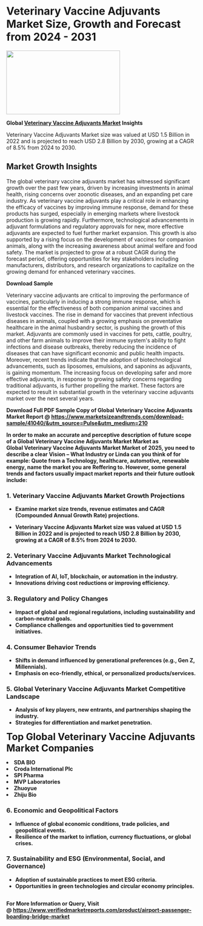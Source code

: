 <H1>Veterinary Vaccine Adjuvants Market Size, Growth and Forecast from 2024 - 2031</H1><img class="aligncenter size-medium wp-image-584254" src="https://thirdeyenews.in/wp-content/uploads/2024/09/Global-Market-Research-300x168.jpeg" alt="" width="300" height="168" /><p><strong>Global&nbsp;<a href="https://www.marketsizeandtrends.com/download-sample/41040/&amp;utm_source=Pulse&amp;utm_medium=210">Veterinary Vaccine Adjuvants Market</a> Insights</strong></p><p>Veterinary Vaccine Adjuvants Market size was valued at USD 1.5 Billion in 2022 and is projected to reach USD 2.8 Billion by 2030, growing at a CAGR of 8.5% from 2024 to 2030.</p><p><h2>Market Growth Insights</h2> <p>The global veterinary vaccine adjuvants market has witnessed significant growth over the past few years, driven by increasing investments in animal health, rising concerns over zoonotic diseases, and an expanding pet care industry. As veterinary vaccine adjuvants play a critical role in enhancing the efficacy of vaccines by improving immune response, demand for these products has surged, especially in emerging markets where livestock production is growing rapidly. Furthermore, technological advancements in adjuvant formulations and regulatory approvals for new, more effective adjuvants are expected to fuel further market expansion. This growth is also supported by a rising focus on the development of vaccines for companion animals, along with the increasing awareness about animal welfare and food safety. The market is projected to grow at a robust CAGR during the forecast period, offering opportunities for key stakeholders including manufacturers, distributors, and research organizations to capitalize on the growing demand for enhanced veterinary vaccines.</p> <p><strong>Download Sample</strong></p> <p>Veterinary vaccine adjuvants are critical to improving the performance of vaccines, particularly in inducing a strong immune response, which is essential for the effectiveness of both companion animal vaccines and livestock vaccines. The rise in demand for vaccines that prevent infectious diseases in animals, coupled with a growing emphasis on preventative healthcare in the animal husbandry sector, is pushing the growth of this market. Adjuvants are commonly used in vaccines for pets, cattle, poultry, and other farm animals to improve their immune system's ability to fight infections and disease outbreaks, thereby reducing the incidence of diseases that can have significant economic and public health impacts. Moreover, recent trends indicate that the adoption of biotechnological advancements, such as liposomes, emulsions, and saponins as adjuvants, is gaining momentum. The increasing focus on developing safer and more effective adjuvants, in response to growing safety concerns regarding traditional adjuvants, is further propelling the market. These factors are expected to result in substantial growth in the veterinary vaccine adjuvants market over the next several years.</p> <p><strong></p><p><span class=""><strong>Download Full PDF Sample Copy of Global Veterinary Vaccine Adjuvants Market Report</strong> @ <a href="https://www.marketsizeandtrends.com/download-sample/41040/&amp;utm_source=Pulse&amp;utm_medium=210" target="_blank">https://www.marketsizeandtrends.com/download-sample/41040/&amp;utm_source=Pulse&amp;utm_medium=210</a></span></p><p>In order to make an accurate and perceptive description of future scope of a Global&nbsp;Veterinary Vaccine Adjuvants Market Market as Global&nbsp;Veterinary Vaccine Adjuvants Market Market of 2025, you need to describe a clear Vision &ndash; What Industry or Linda can you think of for example: Quote from a Technology, healthcare, automotive, renewable energy, name the market you are Reffering to. However, some general trends and factors usually impact market reports and their future outlook include:</p><h3>1.&nbsp;<strong>Veterinary Vaccine Adjuvants Market Growth Projections</strong></h3><ul><li>Examine market size trends, revenue estimates and CAGR (Compounded Annual Growth Rate) projections.</li><li><p>Veterinary Vaccine Adjuvants Market size was valued at USD 1.5 Billion in 2022 and is projected to reach USD 2.8 Billion by 2030, growing at a CAGR of 8.5% from 2024 to 2030.</p></li></ul><h3>2.&nbsp;<strong>Veterinary Vaccine Adjuvants Market Technological Advancements</strong></h3><ul><li>Integration of AI, IoT, blockchain, or automation in the industry.</li><li>Innovations driving cost reductions or improving efficiency.</li></ul><h3>3.&nbsp;<strong>Regulatory and Policy Changes</strong></h3><ul><li>Impact of global and regional regulations, including sustainability and carbon-neutral goals.</li><li>Compliance challenges and opportunities tied to government initiatives.</li></ul><h3>4.&nbsp;<strong>Consumer Behavior Trends</strong></h3><ul><li>Shifts in demand influenced by generational preferences (e.g., Gen Z, Millennials).</li><li>Emphasis on eco-friendly, ethical, or personalized products/services.</li></ul><h3>5.&nbsp;<strong>Global Veterinary Vaccine Adjuvants Market Competitive Landscape</strong></h3><ul><li>Analysis of key players, new entrants, and partnerships shaping the industry.</li><li>Strategies for differentiation and market penetration.</li></ul><p data-pm-slice="1 1 []"><span style="color: inherit; font-family: inherit; font-size: 25px;">Top Global Veterinary Vaccine Adjuvants Market Companies</span></p><div class="" data-test-id=""><p><li>SDA BIO</li><li> Croda International Plc</li><li> SPI Pharma</li><li> MVP Laboratories</li><li> Zhuoyue</li><li> Zhiju Bio</li></p></div><h3>6.&nbsp;<strong>Economic and Geopolitical Factors</strong></h3><ul><li>Influence of global economic conditions, trade policies, and geopolitical events.</li><li>Resilience of the market to inflation, currency fluctuations, or global crises.</li></ul><h3>7.&nbsp;<strong>Sustainability and ESG (Environmental, Social, and Governance)</strong></h3><ul><li>Adoption of sustainable practices to meet ESG criteria.</li><li>Opportunities in green technologies and circular economy principles.</li></ul><h2><strong style="font-size: 14px;">For More Information or Query, Visit @&nbsp;</strong><a style="background-color: #ffffff; font-size: 14px;" href="https://www.marketsizeandtrends.com/report/veterinary-vaccine-adjuvants-market/" target="_blank">https://www.verifiedmarketreports.com/product/airport-passenger-boarding-bridge-market</a></h2>
